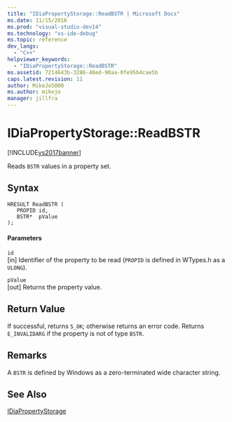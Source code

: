 ```yaml
---
title: "IDiaPropertyStorage::ReadBSTR | Microsoft Docs"
ms.date: 11/15/2016
ms.prod: "visual-studio-dev14"
ms.technology: "vs-ide-debug"
ms.topic: reference
dev_langs: 
  - "C++"
helpviewer_keywords: 
  - "IDiaPropertyStorage::ReadBSTR"
ms.assetid: 7214643b-3286-48ed-90aa-0fe95b4cae5b
caps.latest.revision: 11
author: MikeJo5000
ms.author: mikejo
manager: jillfra
---
```

# IDiaPropertyStorage::ReadBSTR
[!INCLUDE[vs2017banner](../../includes/vs2017banner.md)]

Reads `BSTR` values in a property set.  
  
## Syntax  
  
```cpp#  
HRESULT ReadBSTR (   
   PROPID id,  
   BSTR*  pValue  
);  
```  
  
#### Parameters  
 `id`  
 [in] Identifier of the property to be read (`PROPID` is defined in WTypes.h as a `ULONG`).  
  
 `pValue`  
 [out] Returns the property value.  
  
## Return Value  
 If successful, returns `S_OK`; otherwise returns an error code. Returns `E_INVALIDARG` if the property is not of type `BSTR`.  
  
## Remarks  
 A `BSTR` is defined by Windows as a zero-terminated wide character string.  
  
## See Also  
 [IDiaPropertyStorage](../../debugger/debug-interface-access/idiapropertystorage.md)
